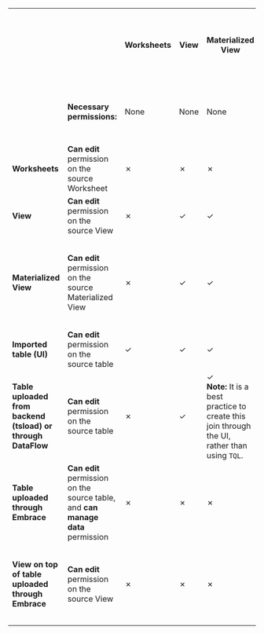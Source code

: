 <table>
  <tr>
    <th>&nbsp;&nbsp;&nbsp;&nbsp;&nbsp;&nbsp;</th>
    <th>&nbsp;&nbsp;&nbsp;&nbsp;&nbsp;&nbsp;</th>
    <th>Worksheets</th>
    <th>View</th>
    <th>Materialized View</th>
    <th>Imported table (UI)</th>
    <th>Table uploaded from backend (tsload) or through DataFlow</th>
    <th>Table uploaded through Embrace</th>
    <th>View on top of table uploaded through Embrace</th>
  </tr>
  <tr>
    <td>&nbsp;&nbsp;&nbsp;&nbsp;&nbsp;&nbsp;</td>
    <td><strong>Necessary permissions:</strong></td>
    <td>None</td>
    <td>None</td>
    <td>None</td>
    <td><strong>Can manage data</strong> permission to load the table</td>
    <td><strong>Admin</strong> privileges to access <code>tsload</code></td>
    <td>None</td>
    <td>None</td>
  </tr>
  <tr>
    <td><strong>Worksheets</strong></td>
    <td><strong>Can edit</strong> permission on the source Worksheet</td>
    <td>&cross;</td>
    <td>&cross;</td>
    <td>&cross;</td>
    <td>&check;</td>
    <td>&cross;</td>
    <td>&cross;</td>
    <td>&cross;</td>
  </tr>
  <tr>
    <td><strong>View</strong></td>
    <td><strong>Can edit</strong> permission on the source View</td>
    <td>&cross;</td>
    <td>&check;</td>
    <td>&check;</td>
    <td>&check;</td>
    <td>&check;</td>
    <td>&cross;</td>
    <td>&cross;</td>
  </tr>
  <tr>
    <td><strong>Materialized View</strong></td>
    <td><strong>Can edit</strong> permission on the source Materialized View</td>
    <td>&cross;</td>
    <td>&check;</td>
    <td>&check;</td>
    <td>&check;</td>
    <td>&check; <br><strong>Note:</strong> It is a best practice to create this join through the UI, rather than using <code>TQL</code>.</td>
    <td>&cross;</td>
    <td>&cross;</td>
  </tr>
  <tr>
    <td><strong>Imported table (UI)</strong></td>
    <td><strong>Can edit</strong> permission on the source table</td>
    <td>&check;</td>
    <td>&check;</td>
    <td>&check;</td>
    <td>&check;</td>
    <td>&check;</td>
    <td>&cross;</td>
    <td>&cross;</td>
  </tr>
  <tr>
    <td><strong>Table uploaded from backend (tsload) or through DataFlow</strong></td>
    <td><strong>Can edit</strong> permission on the source table</td>
    <td>&cross;</td>
    <td>&check;</td>
    <td>&check; <br><strong>Note:</strong> It is a best practice to create this join through the UI, rather than using <code>TQL</code>.</td>
    <td>&check;</td>
    <td>&check; <br><strong>Note:</strong> This join is often used to create Worksheets.</td>
    <td>&cross;</td>
    <td>&cross;</td>
  </tr>
  <tr>
    <td><strong>Table uploaded through Embrace</strong></td>
    <td><strong>Can edit</strong> permission on the source table, and <strong>can manage data</strong> permission</td>
    <td>&cross;</td>
    <td>&cross;</td>
    <td>&cross;</td>
    <td>&cross;</td>
    <td>&cross;</td>
    <td>&check; <br><strong>Note:</strong> The two tables must be from the same connection.</td>
    <td>&check; <br><strong>Note:</strong> The View and the table must be from the same connection.</td>
  </tr>
  <tr>
    <td><strong>View on top of table uploaded through Embrace</strong></td>
    <td><strong>Can edit</strong> permission on the source View</td>
    <td>&cross;</td>
    <td>&cross;</td>
    <td>&cross;</td>
    <td>&cross;</td>
    <td>&cross;</td>
    <td>&check; <br><strong>Note:</strong> The View and the table must be from the same connection.</td>
    <td>&check; <br><strong>Note:</strong> The two Views must be from the same connection.</td>
  </tr>
</table>
